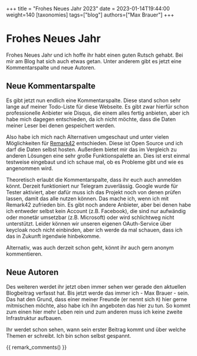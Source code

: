 +++
title = "Frohes Neues Jahr 2023"
date = 2023-01-14T19:44:00
weight=140
[taxonomies]
tags=["blog"]
authors=["Max Brauer"]
+++

# Frohes Neues Jahr

Frohes Neues Jahr und ich hoffe ihr habt einen guten Rutsch gehabt. Bei mir am Blog hat sich auch
etwas getan. Unter anderem gibt es jetzt eine Kommentarspalte und neue Autoren.

<!-- more -->

## Neue Kommentarspalte

Es gibt jetzt nun endlich eine Kommentarspalte. Diese stand schon sehr lange auf meiner Todo-Liste
für diese Webseite. Es gibt zwar hierfür schon professionelle Anbieter wie Disqus, die einem alles
fertig anbieten, aber ich habe mich dagegen entschieden, da ich nicht möchte, dass die Daten meiner
Leser bei denen gespeichert werden.

Also habe ich mich nach Alternativen umgeschaut und unter vielen Möglichkeiten für
[Remark42](https://remark42.com/) entschieden. Diese ist Open Source und ich darf die Daten selbst
hosten. Außerdem bietet mir das im Vergleich zu anderen Lösungen eine sehr große Funktionspalette
an. Dies ist erst einmal testweise eingebaut und ich schaue mal, ob es Probleme gibt und wie es
angenommen wird.

Theoretisch erlaubt die Kommentarspalte, dass ihr euch auch anmelden könnt. Derzeit funktioniert nur
Telegram zuverlässig. Google wurde für Tester aktiviert, aber dafür muss ich das Projekt noch von
denen prüfen lassen, damit das alle nutzen können. Das mache ich, wenn ich mit Remark42 zufrieden
bin. Es gibt noch andere Anbieter, aber bei denen habe ich entweder selbst kein Account (z.B.
Facebook), die sind nur aufwändig oder monetär umsetzbar (z.B. Microsoft) oder wird schlichtweg
nicht unterstützt. Leider können wir unseren eigenen OAuth-Service über keycloak noch nicht
einbinden, aber ich werde da mal schauen, dass ich das in Zukunft irgendwie hinbekomme.

Alternativ, was auch derzeit schon geht, könnt ihr auch gern anonym kommentieren.

## Neue Autoren

Des weiteren werdet ihr jetzt oben immer sehen wer gerade den aktuellen Blogbeitrag verfasst hat.
Bis jetzt werde das immer ich - Max Brauer - sein. Das hat den Grund, dass einer meiner Freunde (er
nennt sich `R`) hier gerne mitmischen möchte, also habe ich ihn angeboten das hier zu tun. So kommt
zum einen hier mehr Leben rein und zum anderen muss ich keine zweite Infrastruktur aufbauen.

Ihr werdet schon sehen, wann sein erster Beitrag kommt und über welche Themen er schreibt. Ich bin
schon selbst gespannt.

{{ remark_comments() }}
